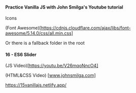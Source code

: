 #### Practice Vanilla JS with John Smilga's Youtube tutorial

Icons

(Font Awesome)[https://cdnjs.cloudflare.com/ajax/libs/font-awesome/5.14.0/css/all.min.css]

Or there is a fallback folder in the root

#### 16 - ES6 Slider

(JS Video)[https://youtu.be/V26mqoNncO4]
<br  />

(HTML&CSS Video) [www.johnsmilga.com]



https://15vanillajs.netlify.app/
